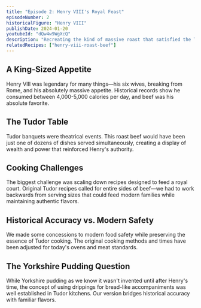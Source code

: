 ```yaml
---
title: "Episode 2: Henry VIII's Royal Feast"
episodeNumber: 2
historicalFigure: "Henry VIII"
publishDate: 2024-01-20
youtubeId: "dQw4w9WgXcQ"
description: "Recreating the kind of massive roast that satisfied the Tudor king's legendary appetite"
relatedRecipes: ["henry-viii-roast-beef"]
---
```


## A King-Sized Appetite

Henry VIII was legendary for many things—his six wives, breaking from Rome, and his absolutely massive appetite. Historical records show he consumed between 4,000-5,000 calories per day, and beef was his absolute favorite.

## The Tudor Table

Tudor banquets were theatrical events. This roast beef would have been just one of dozens of dishes served simultaneously, creating a display of wealth and power that reinforced Henry's authority.

## Cooking Challenges

The biggest challenge was scaling down recipes designed to feed a royal court. Original Tudor recipes called for entire sides of beef—we had to work backwards from serving sizes that could feed modern families while maintaining authentic flavors.

## Historical Accuracy vs. Modern Safety

We made some concessions to modern food safety while preserving the essence of Tudor cooking. The original cooking methods and times have been adjusted for today's ovens and meat standards.

## The Yorkshire Pudding Question

While Yorkshire pudding as we know it wasn't invented until after Henry's time, the concept of using drippings for bread-like accompaniments was well established in Tudor kitchens. Our version bridges historical accuracy with familiar flavors.
